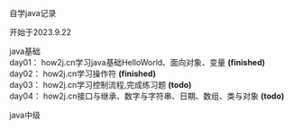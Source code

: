 自学java记录<br>

开始于2023.9.22 <br>

java基础<br>
day01： how2j.cn学习java基础HelloWorld、面向对象、变量 **(finished)** <br>
day02： how2j.cn学习操作符 **(finished)** <br>
day03： how2j.cn学习控制流程,完成练习题 **(todo)**  <br>
day04： how2j.cn接口与继承、数字与字符串、日期、数组、类与对象 **(todo)**  <br>

java中级<br>
